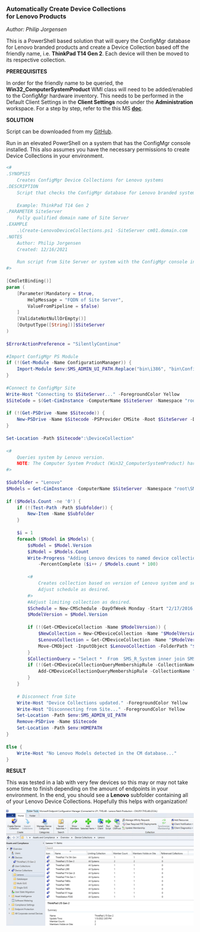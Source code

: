 ### Automatically Create Device Collections <br> for Lenovo Products
*Author: Philip Jorgensen*

This is a PowerShell based solution that will query the ConfigMgr database for Lenovo branded products and create a Device Collection based off the friendly name, i.e. **ThinkPad T14 Gen 2**.  Each device will then be moved to its respective collection.

**PREREQUISITES**

In order for the friendly name to be queried, the **Win32_ComputerSystemProduct** WMI class will need to be added/enabled to the ConfigMgr hardware inventory.  This needs to be performed in the Default Client Settings in the **Client Settings** node under the **Administration** workspace.  For a step by step, refer to the this MS [**doc**](https://docs.microsoft.com/en-us/mem/configmgr/core/clients/manage/inventory/extend-hardware-inventory).

**SOLUTION**

Script can be downloaded from my [GitHub](https://github.com/philjorgensen/ConfigMgr/blob/main/Device%20Collections/Create-LenovoDeviceCollections.ps1).

Run in an elevated PowerShell on a system that has the ConfigMgr console installed.  This also assumes you have the necessary permissions to create Device Collections in your environment.

```powershell
<#
.SYNOPSIS
    Creates ConfigMgr Device Collections for Lenovo systems
.DESCRIPTION
    Script that checks the ConfigMgr database for Lenovo branded systems and creates a Device Collection based off the friendly name.

    Example: ThinkPad T14 Gen 2
.PARAMETER SiteServer
    Fully qualified domain name of Site Server
.EXAMPLE
    .\Create-LenovoDeviceCollections.ps1 -SiteServer cm01.domain.com
.NOTES
    Author: Philip Jorgensen
    Created: 12/16/2021

    Run script from Site Server or system with the ConfigMgr console installed.
#>

[CmdletBinding()]
param (
    [Parameter(Mandatory = $true,
        HelpMessage = "FQDN of Site Server",
        ValueFromPipeline = $false)
    ]
    [ValidateNotNullOrEmpty()]
    [OutputType([String])]$SiteServer
)

$ErrorActionPreference = "SilentlyContinue"

#Import ConfigMgr PS Module
if (!(Get-Module -Name ConfigurationManager)) {
    Import-Module $env:SMS_ADMIN_UI_PATH.Replace("bin\i386", "bin\ConfigurationManager.psd1")
}
    
#Connect to ConfigMgr Site 
Write-Host "Connecting to $SiteServer..." -ForegroundColor Yellow
$SiteCode = $(Get-CimInstance -ComputerName $SiteServer -Namespace "root\SMS" -Class "SMS_ProviderLocation").Sitecode

if (!(Get-PSDrive -Name $Sitecode)) {
    New-PSDrive -Name $Sitecode -PSProvider CMSite -Root $SiteServer -Description "Primary Site Server"
}

Set-Location -Path $Sitecode":\DeviceCollection"

<# 
    Queries system by Lenovo version.
    NOTE: The Computer System Product (Win32_ComputerSystemProduct) hardware inventory class with Vendor property must be enabled.
#>

$Subfolder = "Lenovo"  
$Models = Get-CimInstance -ComputerName $SiteServer -Namespace "root\SMS\site_$($Sitecode)" -Query "Select * From SMS_G_System_COMPUTER_SYSTEM_PRODUCT Where Vendor = 'LENOVO'" | Select-Object -Property Vendor, Version | Sort-Object -Unique -Property Vendor, Version

if ($Models.Count -ne '0') {
    if (!(Test-Path -Path $Subfolder)) {
        New-Item -Name $Subfolder
    }

    $i = 1
    foreach ($Model in $Models) {
        $sModel = $Model.Version
        $iModel = $Models.Count
        Write-Progress "Adding Lenovo devices to named device collections." -Status "Updating the $sModel collection. $i of $iModel" `
            -PercentComplete ($i++ / $Models.count * 100)

        <# 
            Creates collection based on version of Lenovo system and sets schedule to update collection weekly.
            Adjust schedule as desired.
        #>
        #Adjust limiting collection as desired.
        $Schedule = New-CMSchedule -DayOfWeek Monday -Start "2/17/2016 03:00:00 AM"
        $ModelVersion = $Model.Version

        if (!(Get-CMDeviceCollection -Name $ModelVersion)) {
            $NewCollection = New-CMDeviceCollection -Name "$ModelVersion" -LimitingCollectionName 'All Systems' -RefreshType Periodic -RefreshSchedule $Schedule
            $LenovoCollection = Get-CMDeviceCollection -Name "$ModelVersion"
            Move-CMObject -InputObject $LenovoCollection -FolderPath "$Subfolder"
        }
        $CollectionQuery = "Select *  From  SMS_R_System inner join SMS_G_System_COMPUTER_SYSTEM_PRODUCT on SMS_G_System_COMPUTER_SYSTEM_PRODUCT.ResourceId = SMS_R_System.ResourceId where SMS_G_System_COMPUTER_SYSTEM_PRODUCT.Version = ""$ModelVersion"""
        if (!(Get-CMDeviceCollectionQueryMembershipRule -CollectionName $ModelVersion -RuleName $ModelVersion)) {
            Add-CMDeviceCollectionQueryMembershipRule -CollectionName "$ModelVersion" -QueryExpression $CollectionQuery -RuleName $ModelVersion
        }
    }

    # Disconnect from Site
    Write-Host "Device Collections updated." -ForegroundColor Yellow
    Write-Host "Disconnecting from Site..." -ForegroundColor Yellow
    Set-Location -Path $env:SMS_ADMIN_UI_PATH
    Remove-PSDrive -Name $Sitecode
    Set-Location -Path $env:HOMEPATH    
}

Else {
    Write-Host "No Lenovo Models detected in the CM database..."
}
```

**RESULT**

This was tested in a lab with very few devices so this may or may not take some time to finish depending on the amount of endpoints in your environment.  In the end, you should see a **Lenovo** subfolder containing all of your Lenovo Device Collections.  Hopefully this helps with organization!

![](../img/2022/configmgr_device_collections/image1.jpg)


